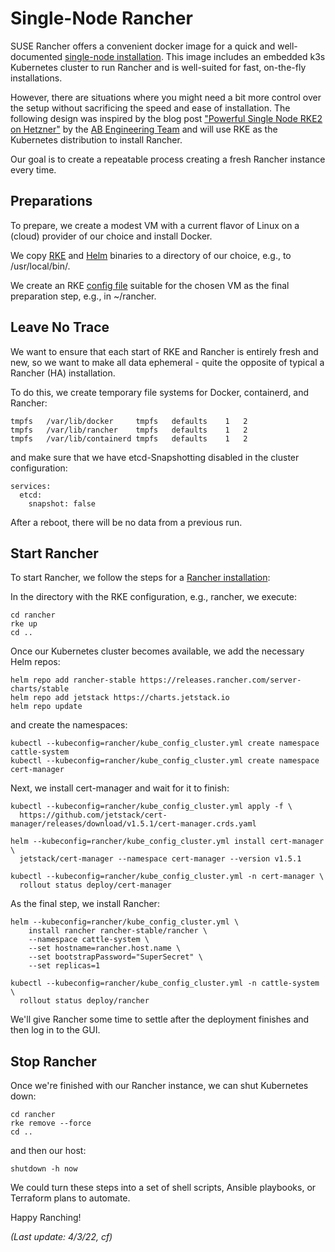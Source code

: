 # Single-Node Rancher

SUSE Rancher offers a convenient docker image for a quick and well-documented [single-node installation](https://rancher.com/docs/rancher/v2.6/en/installation/other-installation-methods/single-node-docker/). This image includes an embedded k3s Kubernetes cluster to run Rancher and is well-suited for fast, on-the-fly installations.

However, there are situations where you might need a bit more control over the setup without sacrificing the speed and ease of installation. The following design was inspired by the blog post ["Powerful Single Node RKE2 on Hetzner"](https://blog.alphabravo.io/posts/2021/single-node-rke2-pt1/) by the [AB Engineering Team](mailto:devops@alphabravo.io) and will use RKE as the Kubernetes distribution to install Rancher.

Our goal is to create a repeatable process creating a fresh Rancher instance every time.

## Preparations

To prepare, we create a modest VM with a current flavor of Linux on a (cloud) provider of our choice and install Docker.

We copy [RKE](https://github.com/rancher/rke/releases) and [Helm](https://github.com/helm/helm/releases) binaries to a directory of our choice, e.g., to /usr/local/bin/.

We create an RKE [config file](https://rancher.com/docs/rke/latest/en/installation/) suitable for the chosen VM as the final preparation step, e.g., in ~/rancher.

## Leave No Trace

We want to ensure that each start of RKE and Rancher is entirely fresh and new, so we want to make all data ephemeral - quite the opposite of typical a Rancher (HA) installation.

To do this, we create temporary file systems for Docker, containerd, and Rancher:

```
tmpfs	/var/lib/docker     tmpfs	defaults	1	2
tmpfs	/var/lib/rancher    tmpfs	defaults	1	2
tmpfs	/var/lib/containerd tmpfs	defaults	1	2
```

and make sure that we have etcd-Snapshotting disabled in the cluster configuration:

```
services:
  etcd:
    snapshot: false
```

After a reboot, there will be no data from a previous run.

## Start Rancher

To start Rancher, we follow the steps for a [Rancher installation](https://rancher.com/docs/rancher/v2.6/en/installation/install-rancher-on-k8s/):

In the directory with the RKE configuration, e.g., rancher, we execute:

```
cd rancher
rke up
cd ..
```

Once our Kubernetes cluster becomes available, we add the necessary Helm repos:

```
helm repo add rancher-stable https://releases.rancher.com/server-charts/stable
helm repo add jetstack https://charts.jetstack.io
helm repo update
```

and create the namespaces:

```
kubectl --kubeconfig=rancher/kube_config_cluster.yml create namespace cattle-system
kubectl --kubeconfig=rancher/kube_config_cluster.yml create namespace cert-manager
```

Next, we install cert-manager and wait for it to finish:

```
kubectl --kubeconfig=rancher/kube_config_cluster.yml apply -f \
  https://github.com/jetstack/cert-manager/releases/download/v1.5.1/cert-manager.crds.yaml

helm --kubeconfig=rancher/kube_config_cluster.yml install cert-manager \
  jetstack/cert-manager --namespace cert-manager --version v1.5.1

kubectl --kubeconfig=rancher/kube_config_cluster.yml -n cert-manager \
  rollout status deploy/cert-manager
```

As the final step, we install Rancher:

```
helm --kubeconfig=rancher/kube_config_cluster.yml \
    install rancher rancher-stable/rancher \
    --namespace cattle-system \
    --set hostname=rancher.host.name \
    --set bootstrapPassword="SuperSecret" \
    --set replicas=1 

kubectl --kubeconfig=rancher/kube_config_cluster.yml -n cattle-system \
  rollout status deploy/rancher
```

We'll give Rancher some time to settle after the deployment finishes and then log in to the GUI.

## Stop Rancher

Once we're finished with our Rancher instance, we can shut Kubernetes down:

```
cd rancher
rke remove --force
cd ..
```

and then our host:

```
shutdown -h now
```

We could turn these steps into a set of shell scripts, Ansible playbooks, or Terraform plans to automate.

Happy Ranching!

*(Last update: 4/3/22, cf)*

